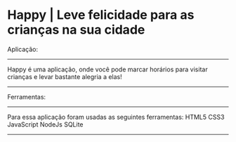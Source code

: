 # Happy | Leve felicidade para as crianças na sua cidade 
 
Aplicação: 
<hr>
Happy é uma aplicação, onde você pode marcar horários para visitar crianças e levar bastante alegria a elas!
<hr>
Ferramentas:
<hr>
Para essa aplicação foram usadas as seguintes ferramentas:
HTML5
CSS3
JavaScript
NodeJs
SQLite
<hr>
